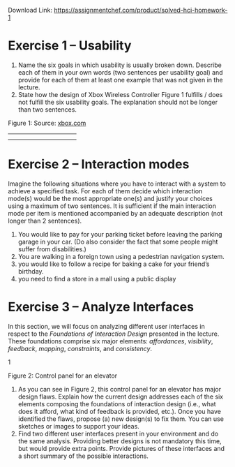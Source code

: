 Download Link: https://assignmentchef.com/product/solved-hci-homework-1
<br>
<h1>Exercise 1 – Usability</h1>

<ol>

 <li>Name the six goals in which usability is usually broken down. Describe each of them in your own words (two sentences per usability goal) and provide for each of them at least one example that was not given in the lecture.</li>

 <li>State how the design of Xbox Wireless Controller Figure 1 fulfills / does not fulfill the six usability goals. The explanation should not be longer than two sentences.</li>

</ol>

Figure 1: Source: <a href="https://www.xbox.com/en-us/accessories/controllers/xbox-wireless-controller">xbox.com</a>

<table>

 <tbody>

  <tr>

   <td width="125"></td>

  </tr>

  <tr>

   <td></td>

   <td></td>

  </tr>

 </tbody>

</table>

<h1>Exercise 2 – Interaction modes</h1>

Imagine the following situations where you have to interact with a system to achieve a specified task. For each of them decide which interaction mode(s) would be the most appropriate one(s) and justify your choices using a maximum of two sentences. It is sufficient if the main interaction mode per item is mentioned accompanied by an adequate description (not longer than 2 sentences).

<ol>

 <li>You would like to pay for your parking ticket before leaving the parking garage in your car. (Do also consider the fact that some people might suffer from disabilities.)</li>

 <li>You are walking in a foreign town using a pedestrian navigation system.</li>

 <li>you would like to follow a recipe for baking a cake for your friend’s birthday.</li>

 <li>you need to find a store in a mall using a public display</li>

</ol>

<h1>Exercise 3 – Analyze Interfaces</h1>

In this section, we will focus on analyzing different user interfaces in respect to the <em>Foundations of Interaction Design </em>presented in the lecture. These foundations comprise six major elements: <em>affordances</em>, <em>visibility</em>, <em>feedback</em>, <em>mapping</em>, <em>constraints</em>, and <em>consistency</em>.

1

Figure 2: Control panel for an elevator

<ol>

 <li>As you can see in Figure 2, this control panel for an elevator has major design flaws. Explain how the current design addresses each of the six elements composing the foundations of interaction design (i.e., what does it afford, what kind of feedback is provided, etc.). Once you have identified the flaws, propose (a) new design(s) to fix them. You can use sketches or images to support your ideas.</li>

 <li>Find two different user interfaces present in your environment and do the same analysis. Providing better designs is not mandatory this time, but would provide extra points. Provide pictures of these interfaces and a short summary of the possible interactions.</li>

</ol>